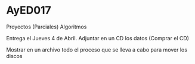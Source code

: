 # AyED017
Proyectos (Parciales) Algoritmos


Entrega el Jueves 4 de Abril. Adjuntar en un CD los datos (Comprar el CD)

Mostrar en un archivo todo el proceso que se lleva a cabo para mover los discos
